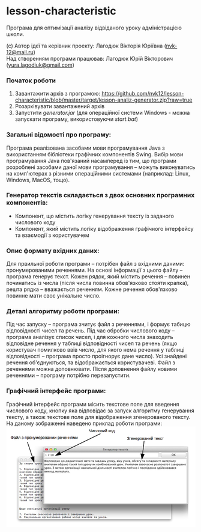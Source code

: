 # lesson-characteristic
Програма для оптимізації аналізу відвіданого уроку адміністрацією школи.

(c) Автор ідеї та керівник проекту: Лагодюк Вікторія Юріївна (nvk-12@mail.ru) <br/>
Над створенням програми працював: Лагодюк Юрій Вікторович (yura.lagodiuk@gmail.com)

### Початок роботи ###
1. Завантажити архів з програмою: https://github.com/nvk12/lesson-characteristic/blob/master/target/lesson-analiz-generator.zip?raw=true
2. Розархівувати завантажений архів
3. Запустити *generator.jar* (для операційної системи Windows - можна запускати програму, використовуючи *start.bat*)

### Загальні відомості про програму: ###
Програма реалізована засобами мови програмування Java з використанням бібліотеки графічних компонентів Swing. Вибір мови програмування Java пов'язаний насамперед із тим, що програми розроблені засобами даної мови програмування – можуть виконуватись на комп'ютерах з різними операційними системами (наприклад: Linux, Windows, MacOS, тощо).

### Генератор текстів складається з двох основних програмних компонентів: ###
- Компонент, що містить логіку генерування тексту із заданого числового коду
- Компонент, який містить логіку відображення графічного інтерфейсу та взаємодії з користувачем

### Опис формату вхідних даних: ###
Для првильної роботи програми – потрібен файл з вхідними даними: пронумерованими реченнями. На основі інформації з цього файлу – програма генерує текст. Кожен рядок, який містить речення – повинен починатись із числа (після числа повинна обов'язково стояти крапка), решта рядка – вважається реченням. Кожне речення обов'язково повинне мати своє унікальне число.

### Деталі алгоритму роботи програми: ###
Під час запуску – програма зчитує файл з реченнями, і формує табицю відповідності чисел та речень. Під час обробки числового коду – програма аналізує список чисел, і для кожного числа знаходить відповідне речення у таблиці відповідності чисел та речень (якщо користувач помилково ввів число, для якого нема речення у таблиці відповідності – програма просто проігнорує дане число). Усі знайдені речення об'єднуються, та відображається користувачеві.
Файл з реченнями можна доповнювати. Після доповнення файлу новими реченнями – програму потрібно перезапустити.

### Графічний інтерфейс програми: ###
Графічний інтерфейс програми місить текстове поле для введення числового коду, кнопку яка відповідає за запуск алгоритму генерування тексту, а також текстове поле для відображення згенерованого тексту. На даному зображенні наведено приклад роботи програми:
![Screenshot](https://raw.githubusercontent.com/nvk12/lesson-analiz-generator/master/info/screenshot.png)
